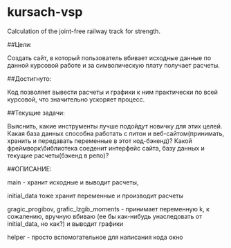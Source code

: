 # kursach-vsp
Calculation of the joint-free railway track for strength.

##Цели:

Cоздать сайт, в который пользователь вбивает исходные данные по данной курсовой работе и за символическую плату получает расчеты.

##Достигнуто:

Код позволяет вывести расчеты и графики к ним практически по всей курсовой, что значительно ускоряет процесс.

##Текущие задачи:

Выяснить, какие инструменты лучше подойдут новичку для этих целей. Какая база данных способна работать с питон и веб-сайтом(принимать, хранить и передавать переменные в этот код-бэкенд)? 
Какой фреймворк\библиотека соеденит интерфейс сайта, базу данных и текущие расчеты(бэкенд в репо)?

##ОПИСАНИЕ:

main - хранит исходные и выводит расчеты,

initial_data тоже хранит переменные и производит расчеты

gragic_progibov, grafic_Izgib_moments - принимает переменную k, к сожалению, вручную вбиваю (ее бы как-нибудь унаследовать от initial_data, но как?)
и выводит графики

helper - просто вспомогательное для написания кода окно
